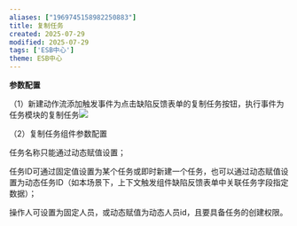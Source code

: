 ```yaml
---
aliases: ["1969745158982250883"]
title: 复制任务
created: 2025-07-29
modified: 2025-07-29
tags: ['ESB中心']
theme: ESB中心
---
```


**参数配置**

（1）新建动作流添加触发事件为点击缺陷反馈表单的复制任务按钮，执行事件为任务模块的复制任务![](https://myhelpdoc.oss-cn-heyuan.aliyuncs.com/mdimages/e27084a221fe0729d33ebcd5856ba621.jpg)

（2）复制任务组件参数配置

任务名称只能通过动态赋值设置；

任务ID可通过固定值设置为某个任务或即时新建一个任务，也可以通过动态赋值设置为动态任务ID（如本场景下，上下文触发组件缺陷反馈表单中关联任务字段指定数据）；

操作人可设置为固定人员，或动态赋值为动态人员id，且要具备任务的创建权限。

